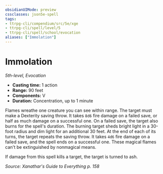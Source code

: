 ```yaml
---
obsidianUIMode: preview
cssclasses: json5e-spell
tags:
- ttrpg-cli/compendium/src/5e/xge
- ttrpg-cli/spell/level/5
- ttrpg-cli/spell/school/evocation
aliases: ["Immolation"]
---
```

# Immolation
*5th-level, Evocation*  

- **Casting time:** 1 action
- **Range:** 90 feet
- **Components:** V
- **Duration:** Concentration, up to 1 minute

Flames wreathe one creature you can see within range. The target must make a Dexterity saving throw. It takes `8d6` fire damage on a failed save, or half as much damage on a successful one. On a failed save, the target also burns for the spell's duration. The burning target sheds bright light in a 30-foot radius and dim light for an additional 30 feet. At the end of each of its turns, the target repeats the saving throw. It takes `4d6` fire damage on a failed save, and the spell ends on a successful one. These magical flames can't be extinguished by nonmagical means.

If damage from this spell kills a target, the target is turned to ash.

*Source: Xanathar's Guide to Everything p. 158*